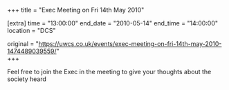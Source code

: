 +++
title = "Exec Meeting on Fri 14th May 2010"

[extra]
time = "13:00:00"
end_date = "2010-05-14"
end_time = "14:00:00"
location = "DCS"

original = "https://uwcs.co.uk/events/exec-meeting-on-fri-14th-may-2010-1474489039559/"    
+++

Feel free to join the Exec in the meeting to give your thoughts about the society heard

